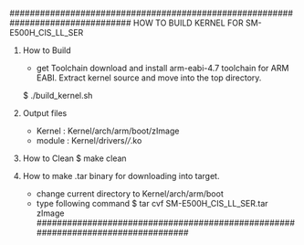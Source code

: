 ################################################################################
HOW TO BUILD KERNEL FOR SM-E500H_CIS_LL_SER

1. How to Build
	- get Toolchain
	download and install arm-eabi-4.7 toolchain for ARM EABI.
	Extract kernel source and move into the top directory.

	$ ./build_kernel.sh
	
	
2. Output files
	- Kernel : Kernel/arch/arm/boot/zImage
	- module : Kernel/drivers/*/*.ko
	
3. How to Clean	
    $ make clean
	
4. How to make .tar binary for downloading into target.
	- change current directory to Kernel/arch/arm/boot
	- type following command
	$ tar cvf SM-E500H_CIS_LL_SER.tar zImage
#################################################################################